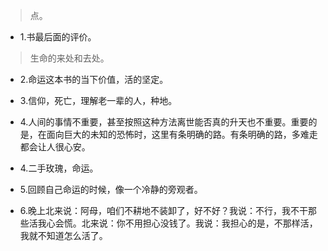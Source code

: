>点。

- 1.书最后面的评价。

>生命的来处和去处。

- 2.命运这本书的当下价值，活的坚定。

- 3.信仰，死亡，理解老一辈的人，种地。

- 4.人间的事情不重要，甚至按照这种方法离世能否真的升天也不重要。重要的是，在面向巨大的未知的恐怖时，这里有条明确的路。有条明确的路，多难走都会让人很心安。

- 4.二手玫瑰，命运。

- 5.回顾自己命运的时候，像一个冷静的旁观者。

- 6.晚上北来说：阿母，咱们不耕地不装卸了，好不好？我说：不行，我不干那些活我心会慌。北来说：你不用担心没钱了。我说：我担心的是，不那样活，我就不知道怎么活了。
